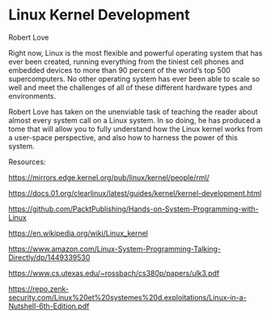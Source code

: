 # Linux Kernel Development
Robert Love

Right now, Linux is the most flexible and powerful operating system that has ever been created, running everything from the tiniest cell phones and embedded devices to more than 90 percent of the world’s top 500 supercomputers. No other operating system has ever been able to scale so well and meet the challenges of all of these different hardware types and environments.

Robert Love has taken on the unenviable task of teaching the reader about almost every system call on a Linux system. In so doing, he has produced a tome that will allow you to fully understand how the Linux kernel works from a user-space perspective, and also how to harness the power of this system.

Resources: 

https://mirrors.edge.kernel.org/pub/linux/kernel/people/rml/

https://docs.01.org/clearlinux/latest/guides/kernel/kernel-development.html

https://github.com/PacktPublishing/Hands-on-System-Programming-with-Linux

https://en.wikipedia.org/wiki/Linux_kernel

https://www.amazon.com/Linux-System-Programming-Talking-Directly/dp/1449339530

https://www.cs.utexas.edu/~rossbach/cs380p/papers/ulk3.pdf

https://repo.zenk-security.com/Linux%20et%20systemes%20d.exploitations/Linux-in-a-Nutshell-6th-Edition.pdf
